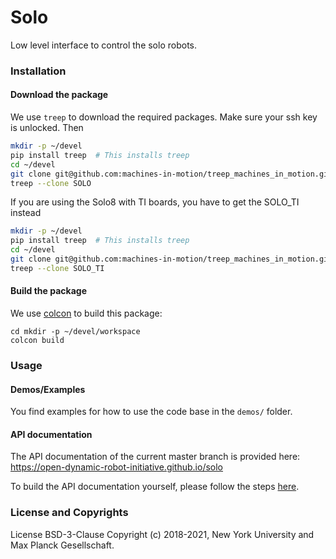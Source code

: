 # Solo

Low level interface to control the solo robots.

### Installation

#### Download the package

We use `treep` to download the required packages. Make sure your ssh key is unlocked. Then


```bash
mkdir -p ~/devel
pip install treep  # This installs treep
cd ~/devel
git clone git@github.com:machines-in-motion/treep_machines_in_motion.git
treep --clone SOLO
```

If you are using the Solo8 with TI boards, you have to get the SOLO_TI instead

```bash
mkdir -p ~/devel
pip install treep  # This installs treep
cd ~/devel
git clone git@github.com:machines-in-motion/treep_machines_in_motion.git
treep --clone SOLO_TI
```

#### Build the package

We use [colcon](https://github.com/machines-in-motion/machines-in-motion.github.io/wiki/use_colcon)
to build this package:

```
cd mkdir -p ~/devel/workspace
colcon build
```

### Usage

#### Demos/Examples

You find examples for how to use the code base in the `demos/` folder.

#### API documentation

The API documentation of the current master branch is provided here:
https://open-dynamic-robot-initiative.github.io/solo

To build the API documentation yourself, please follow the steps [here](https://github.com/machines-in-motion/machines-in-motion.github.io/issues/4).

### License and Copyrights

License BSD-3-Clause
Copyright (c) 2018-2021, New York University and Max Planck Gesellschaft.
